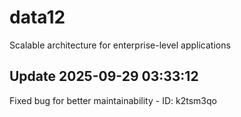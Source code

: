 # data12
Scalable architecture for enterprise-level applications

## Update 2025-09-29 03:33:12
Fixed bug for better maintainability - ID: k2tsm3qo

